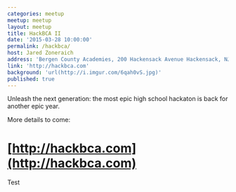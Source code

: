 ```yaml
---
categories: meetup
meetup: meetup
layout: meetup
title: HackBCA II
date: '2015-03-28 10:00:00'
permalink: /hackbca/
host: Jared Zoneraich
address: 'Bergen County Academies, 200 Hackensack Avenue Hackensack, NJ'
link: 'http://hackbca.com'
background: 'url(http://i.imgur.com/6qah0vS.jpg)'
published: true
---
```


Unleash the next generation: the most epic high school hackaton is back for another epic year.

More details to come:

# [http://hackbca.com](http://hackbca.com)

Test